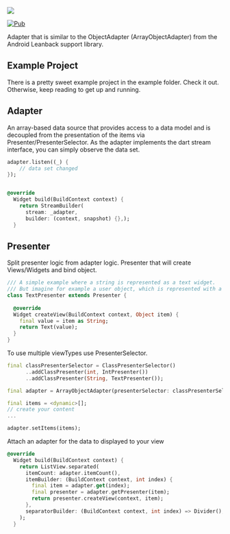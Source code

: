 <img src="https://github.com/mi-sch-ka/array-object-adapter/blob/main/.github/thumbnail.png?raw=true"/>

[![Pub](https://img.shields.io/pub/v/array_object_adapter.svg)](https://pub.dartlang.org/packages/array_object_adapter)

Adapter that is similar to the ObjectAdapter (ArrayObjectAdapter) from the Android Leanback support library.

## Example Project

There is a pretty sweet example project in the example folder. Check it out. Otherwise, keep reading to get up and running.

## Adapter 

An array-based data source that provides access to a data model and is decoupled from the presentation of the items via Presenter/PresenterSelector.
As the adapter implements the dart stream interface, you can simply observe the data set.
```dart 
adapter.listen((_) { 
    // data set changed
});
```

```dart

@override
  Widget build(BuildContext context) {
    return StreamBuilder(
      stream: _adapter,
      builder: (context, snapshot) {},);
  } 
```

## Presenter

Split presenter logic from adapter logic. Presenter that will create Views/Widgets and bind object.

```dart
/// A simple example where a string is represented as a text widget.
/// But imagine for example a user object, which is represented with a thumbnail, name and address etc.
class TextPresenter extends Presenter {
  
  @override
  Widget createView(BuildContext context, Object item) {
    final value = item as String;
    return Text(value);
  }
}
```

To use multiple viewTypes use PresenterSelector.

```dart
final classPresenterSelector = ClassPresenterSelector()
      ..addClassPresenter(int, IntPresenter())
      ..addClassPresenter(String, TextPresenter());

final adapter = ArrayObjectAdapter(presenterSelector: classPresenterSelector);

final items = <dynamic>[];
// create your content
...

adapter.setItems(items);
``` 

Attach an adapter for the data to displayed to your view

````dart
@override
  Widget build(BuildContext context) {
    return ListView.separated(
      itemCount: adapter.itemCount(),
      itemBuilder: (BuildContext context, int index) {
        final item = adapter.get(index);
        final presenter = adapter.getPresenter(item);
        return presenter.createView(context, item);
      },
      separatorBuilder: (BuildContext context, int index) => Divider(),
    );
  }
````






